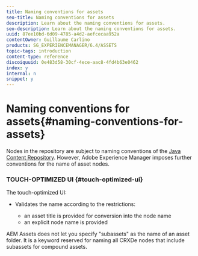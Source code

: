 ```yaml
---
title: Naming conventions for assets
seo-title: Naming conventions for assets
description: Learn about the naming conventions for assets.
seo-description: Learn about the naming conventions for assets.
uuid: 87ee10bd-6d09-4785-a4d2-aefcecaa952a
contentOwner: Guillaume Carlino
products: SG_EXPERIENCEMANAGER/6.4/ASSETS
topic-tags: introduction
content-type: reference
discoiquuid: 0e483d58-30cf-4ece-aac8-4fd4b63e0462
index: y
internal: n
snippet: y
---
```


# Naming conventions for assets{#naming-conventions-for-assets}

Nodes in the repository are subject to naming conventions of the [Java Content Repository](../../sites/developing/using/the-basics.md#javacontentrepository). However, Adobe Experience Manager imposes further conventions for the name of asset nodes.

### TOUCH-OPTIMIZED UI {#touch-optimized-ui}

The touch-optimized UI:

* Validates the name according to the restrictions:

    * an asset title is provided for conversion into the node name
    * an explicit node name is provided

AEM Assets does not let you specify "subassets" as the name of an asset folder. It is a keyword reserved for naming all CRXDe nodes that include subassets for compound assets. 
